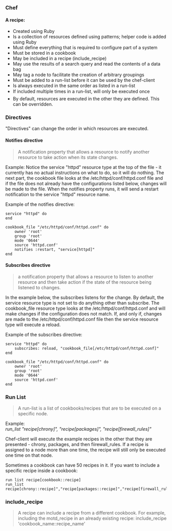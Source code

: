 ### Chef

#### A recipe:
* Created using Ruby
* Is a collection of resources defined using patterns; helper code is added using Ruby
* Must define everything that is required to configure part of a system
* Must be stored in a cookbook
* May be included in a recipe (include_recipe)
* May use the results of a search query and read the contents of a data bag
* May tag a node to facilitate the creation of arbitrary groupings
* Must be added to a run-list before it can be used by the chef-client
* Is always executed in the same order as listed in a run-list
* If included multiple times in a run-list, will only be executed once
* By default, resources are executed in the other they are defined. This can be overridden.


### Directives
"Directives" can change the order in which resources are executed.

#### Notifies directive
>A notification property that allows a resource to notify another resource to take action when its state changes.

Example: Notice the service "httpd" resource type at the top of the file - it currently has no actual instructions on what to do, so it will do nothing. The next part, the cookbook file looks at the /etc/httpd/conf/httpd.conf file and if the file does not already have the configurations listed below, changes will  be made to the file. When the notifies property runs, it will send a restart notification to the service "httpd" resource name.

Example of the notifies directive:

```
service "httpd" do
end
```

```
cookbook_file "/etc/httpd/conf/httpd.conf" do
    owner 'root'
    group 'root'
    mode '0644'
    source 'httpd.conf'
    notifies :restart, "service[httpd]"
end
```

#### Subscribes directive
> a notification property that allows a resource to listen to another resource and then take action if the state of the resource being listened to changes.

In the example below, the subscribes listens for the change. By default, the service resource type is not set to do anything other than subscribe. The cookbook_file resource type looks at the /etc/httpd/conf/httpd.conf and will make changes if the configuration does not match. If, and only if, changes are made to the /etc/httpd/conf/httpd.conf file then the service resource type will execute a reload.

Example of the subscribes directive:

```
service "httpd" do
    subscribes: reload, "cookbook_file[/etc/httpd/conf/httpd.conf]"
end
```

```
cookbook_file "/etc/httpd/conf/httpd.conf" do
    owner 'root'
    group 'root'
    mode '0644'
    source 'httpd.conf'
end
```

### Run List
>A run-list is a list of cookbooks/recipes that are to be executed on a specific node.

Example:  
_run_list "recipe[chrony]", "recipe[packages]", "recipe[firewall_rules]"_

Chef-client will execute the example recipes in the other that they are presented - chrony, packages, and then fiirewall_rules. If a recipe is assigned to a node more than one time, the recipe will still only be executed one time on that node.

Sometimes a cookbook can have 50 recipes in it. If you want to include a specific recipe inside a cookbook:

```
run list recipe[cookbook::recipe]
run_list recipe[chrony::recipe]","recipe[packages::recipe]","recipe[firewall_rules::recipe]","recipe[chrony::recipe]"
```

### include_recipe
>A recipe can include a recipe from a different cookbook. For example, including the motd_recipe in an already existing recipe:
include_recipe 'cookbook_name::recipe_name'
